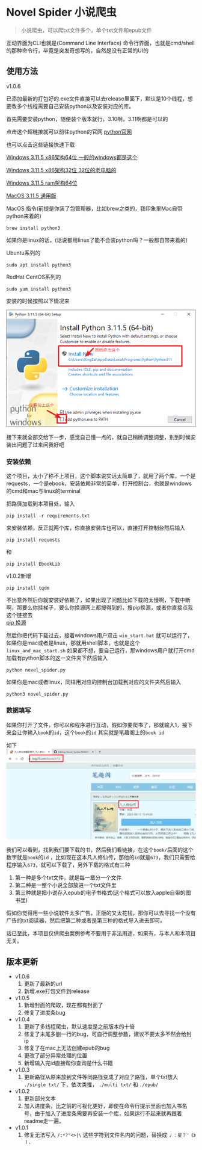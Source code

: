 # Novel Spider 小说爬虫

> 小说爬虫，可以爬txt文件多个，单个txt文件和epub文件

互动界面为CLI也就是(Command Line Interface) 命令行界面，也就是cmd/shell的那种命令行，毕竟是突发奇想写的，自然是没有正常的UI的

## 使用方法

v1.0.6

已添加最新的打包好的.exe文件直接可以去release里面下，默认是10个线程，想要改多个线程需要自己安装python以及安装对应的库。

首先需要安装python，随便装个版本就行，3.10啊，3.11啊都是可以的

点击这个超链接就可以前往python的官网 [python官网](https://www.python.org/)

也可以点击这些链接快速下载

[Windows 3.11.5 x86架构64位 一般的windows都是这个](https://www.python.org/ftp/python/3.11.5/python-3.11.5-amd64.exe)

[Windows 3.11.5 x86架构32位 32位的老电脑的](https://www.python.org/ftp/python/3.11.5/python-3.11.5.exe)

[Windows 3.11.5 ram架构64位](https://www.python.org/ftp/python/3.11.5/python-3.11.5-arm64.exe)

[MacOS 3.11.5 通用版](https://www.python.org/ftp/python/3.11.5/python-3.11.5-macos11.pkg)

MacOS 指令(前提是你装了包管理器，比如brew之类的，我印象里Mac自带python来着的)

```shell
brew install python3
```

如果你是linux的话，(话说都用linux了能不会装python吗？一般都自带来着的)

Ubuntu系列的

```shell
sudo apt install python3
```

RedHat CentOS系列的

```shell
sudo yum install python3
```

安装的时候按照以下情况来

![](images/install_python.png)

接下来就全部交给下一步，感觉自己懂一点的，就自己稍微调整调整，别到时候安装出问题了过来问我好吧

### 安装依赖

这个项目，太小了称不上项目，这个脚本说实话太简单了，就用了两个库，一个是requests，一个是ebook，安装依赖非常的简单，打开控制台，也就是windows的cmd和mac与linux的terminal

把路径加载到本项目处，输入

```shell
pip install -r requirements.txt
```

来安装依赖，反正就两个库，你直接安装库也可以，直接打开控制台然后输入

```shell
pip install requests
```

和

```shell
pip install EbookLib
```

v1.0.2新增

```shell
pip install tqdm
```

不出意外然后你就安装好依赖了，如果出现了问题比如下载的太慢啊，下载中断啊，那要么你挂梯子，要么你换源网上都搜得到的，搜pip换源，或者你直接点我这个链接去  
[pip 换源](https://zhuanlan.zhihu.com/p/551940762)

然后你把代码下载过去，接着windows用户双击 `win_start.bat`
就可以运行了，如果你是mac或者是linux，那就用shell脚本，也就是这个 `linux_and_mac_start.sh`
如果都不想，要自己运行，那windows用户就打开cmd加载有python脚本的这一文件夹下然后输入

```shell
python novel_spider.py
```

如果你是mac或者linux，同样用对应的控制台加载到对应的文件夹然后输入

```shell
python3 novel_spider.py
```

### 数据填写

如果你打开了文件，你可以和程序进行互动，假如你要爬书了，那就输入1，接下来会让你输入`book`的`id`，这个`book`的`id`
其实就是笔趣阁上的`book id`

如下
![](images/spider_book.png)

我们可以看到，找到我们要下载的书，然后我们看链接，在这个`book/`后面的这个数字就是`book`的`id`
，比如现在这本凡人修仙传，那他的`id`就是`673`，我们只需要给程序输入`673`，就可以下载了，另外下载的格式有三种

1. 第一种是多个txt文件，就是每一章分一个文件
2. 第二种是一整个小说全部放进一个txt文件里
3. 第三种就是把小说存入epub的电子书格式(这个格式可以放入apple自带的图书里)

假如你觉得用一些小说软件太多广告，正版的又太花钱，那你可以去寻找一个没有广告的txt阅读器，然后把第二种或者是第三种的格式导入进去即可。

话已至此，本项目仅供爬虫案例参考不要用于非法用途，如果有，与本人和本项目无关。

## 版本更新

* v1.0.6
    1. 更新了最新的url
    2. 新增.exe打包文件到release
* v1.0.5
    1. 新增封面的爬取，现在都有封面了
    2. 修复了进度条bug
* v1.0.4
    1. 更新了多线程爬虫，默认速度是之前版本的十倍
    2. 修复了末尾多删一行的bug，可自行调整参数，建议不要太多不然会给封ip
    3. 修复了在mac上无法创建epub的bug
    4. 更改了部分异常处理的位置
    5. 新增输入完id直接帮你查询是什么书籍
* v1.0.3
    1. 更新路径从原来放到文件等同路径变成了对应了路径，单个txt放入 `./single txt/` 下，依次类推， `./multi txt/`
       和 `./epub/`
* v1.0.2
    1. 更新部分文本
    2. 加入进度条，比之前的可视化更好，即使在命令行提示里面也加入书名号，由于加入了进度条需要再安装一个库，如果运行不起来就再跟着readme走一遍。
* v1.0.1
    1. 修复无法写入 `/:*?"<>|\` 这些字符到文件名内的问题，替换成 `丿：星？'《》丨、`
